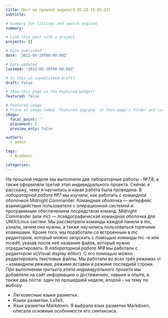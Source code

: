 ```yaml
---
title: Пост по прошлой неделе(9.05.22-15.05.22)
subtitle: 

# Summary for listings and search engines
summary: 

# Link this post with a project
projects: []

# Date published
date: '2022-05-20T00:00:00Z'

# Date updated
lastmod: '2022-05-20T00:00:00Z'

# Is this an unpublished draft?
draft: false

# Show this page in the Featured widget?
featured: false

# Featured image
# Place an image named `featured.jpg/png` in this page's folder and customize its options here.
image:
  focal_point: ''
  placement: 2
  preview_only: false

authors:
  - admin

tags:
  - Academic

categories:
---
```


На прошлой неделе мы выполняли две лабораторные работы - №7,8, а также оформляли третий этап индивидуального проекта. Сейчас я расскажу, чему я научилась и какая работа была проведена.
В *лабораторной работе №7* мы изучали, как работать с командной оболочкой Midnight Commander. Командная оболочка — интерфейс взаимодействия пользователя с операционной системой и программным обеспечением посредством команд. Midnight Commander (или mc) — псевдографическая командная оболочка для UNIX/Linux систем. Мы рассмотрели команды каждой панели в mc, узнали, зачем они нужны, а также научились пользоваться горячими клавишами.
Кроме того, мы поработали со встроенным в mc редактором, который можно запускать с помощью команды mc –e или mcedit, указав после неё название файла, который нужно отредактировать. 
В *лабораторной работе №8* мы работали с редактором vi(Visual display editor). С его помощью можно редактировать текстовые файлы. Мы работали во всех трёх режимах vi – командном режиме, режиме вставки и режиме последней строки. 
При выполнении *третьего этапа индивидуального проекта* мы добавляли на сайт информацию о достижениях, навыке и опыте, а также два поста: один по прошедшей неделе, второй – на тему по выбору:
- Легковесные языки разметки.
- Языки разметки. LaTeX.
- Язык разметки Markdown.
Я выбрала язык разметки Markdown, описала основные особенности его синтаксиса.

